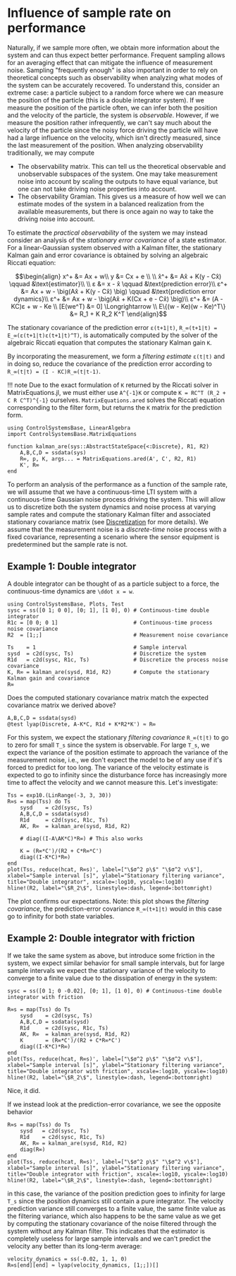 # Influence of sample rate on performance

Naturally, if we sample more often, we obtain more information about the system and can thus expect better performance. Frequent sampling allows for an averaging effect that can mitigate the influence of measurement noise. Sampling "frequently enough" is also important in order to rely on theoretical concepts such as observability when analyzing what modes of the system can be accurately recovered. To understand this, consider an extreme case: a particle subject to a random force where we can measure the position of the particle (this is a double integrator system). If we measure the position of the particle often, we can infer both the position and the velocity of the particle, the system is _observable_. However, if we measure the position rather infrequently, we can't say much about the velocity of the particle since the noisy force driving the particle will have had a large influence on the velocity, which isn't directly measured, since the last measurement of the position. When analyzing observability traditionally, we may compute
- The observability matrix. This can tell us the theoretical observable and unobservable subspaces of the system. One may take measurement noise into account by scaling the outputs to have equal variance, but one can not take driving noise properties into account.
- The observability Gramian. This gives us a measure of how well we can estimate modes of the system in a balanced realization from the available measurements, but there is once again no way to take the driving noise into account.

To estimate the _practical observability_ of the system we may instead consider an analysis of the _stationary error covariance_ of a state estimator. For a linear-Gaussian system observed with a Kalman filter, the stationary Kalman gain and error covariance is obtained by solving an algebraic Riccati equation:
```math
\begin{align}
x^+ &= Ax + w\\
y &= Cx + e \\
\\
x̂^+ &= Ax̂ + K(y - Cx̂)  \qquad &\text{estimator}\\
\\
ε &= x - x̂ \qquad &\text{prediction error}\\
ε^+ &= Ax + w - \big(Ax̂ + K(y - Cx̂) \big) \qquad &\text{prediction error dynamics}\\
ε^+ &= Ax + w - \big(Ax̂ + K(Cx + e - Cx̂) \big)\\
ε^+ &= (A - KC)ε + w - Ke \\
[E(we^T) &= 0] \Longrightarrow \\
E\{(w - Ke)(w - Ke)^T\} &= R_1 + K R_2 K^T
\end{align}
```
The stationary covariance of the prediction error ``ε(t+1|t)``, ``R_∞(t+1|t) = E_∞(ε(t+1|t)ε(t+1|t)^T)``, is automatically computed by the solver of the algebraic Riccati equation that computes the stationary Kalman gain ``K``.

By incorporating the measurement, we form a _filtering estimate_ ``ε(t|t)`` and in doing so, reduce the covariance of the prediction error according to ``R_∞(t|t) = (I - KC)R_∞(t|t-1)``. 


!!! note
    Due to the exact formulation of ``K`` returned by the Riccati solver in MatrixEquations.jl, we must either use ``A^{-1}K`` or compute ``K = RC^T (R_2 + C R C^T)^{-1}`` ourselves. `MatrixEquations.ared` solves the Riccati equation corresponding to the filter form, but returns the ``K`` matrix for the prediction form. 

```@example SAMPLERATE
using ControlSystemsBase, LinearAlgebra
import ControlSystemsBase.MatrixEquations

function kalman_are(sys::AbstractStateSpace{<:Discrete}, R1, R2)
    A,B,C,D = ssdata(sys)
    R∞, p, K, args... = MatrixEquations.ared(A', C', R2, R1)
    K', R∞
end
```


To perform an analysis of the performance as a function of the sample rate, we will assume that we have a continuous-time LTI system with a continuous-time Gaussian noise process driving the system. This will allow us to discretize both the system dynamics and noise process at varying sample rates and compute the stationary Kalman filter and associated stationary covariance matrix (see [Discretization](@ref) for more details). We assume that the measurement noise is a _discrete-time_ noise process with a fixed covariance, representing a scenario where the sensor equipment is predetermined but the sample rate is not. 


## Example 1: Double integrator
A double integrator can be thought of as a particle subject to a force, the continuous-time dynamics are ``\ddot x = w``.
```@example SAMPLERATE
using ControlSystemsBase, Plots, Test
sysc = ss([0 1; 0 0], [0; 1], [1 0], 0) # Continuous-time double integrator
R1c = [0 0; 0 1]                        # Continuous-time process noise covariance
R2  = [1;;]                             # Measurement noise covariance

Ts    = 1                               # Sample interval
sysd  = c2d(sysc, Ts)                   # Discretize the system
R1d   = c2d(sysc, R1c, Ts)              # Discretize the process noise covariance
K, R∞ = kalman_are(sysd, R1d, R2)       # Compute the stationary Kalman gain and covariance
R∞
```

Does the computed stationary covariance matrix match the expected covariance matrix we derived above? 
```@example SAMPLERATE
A,B,C,D = ssdata(sysd)
@test lyap(Discrete, A-K*C, R1d + K*R2*K') ≈ R∞
```



For this system, we expect the stationary _filtering covariance_ ``R_∞(t|t)`` to go to zero for small ``T_s`` since the system is observable. For large ``T_s``, we expect the variance of the position estimate to approach the variance of the measurement noise, i.e., we don't expect the model to be of any use if it's forced to predict for too long. The variance of the velocity estimate is expected to go to infinity since the disturbance force has increasingly more time to affect the velocity and we cannot measure this. Let's investigate:
```@example SAMPLERATE
Tss = exp10.(LinRange(-3, 3, 30))
R∞s = map(Tss) do Ts
    sysd    = c2d(sysc, Ts)
    A,B,C,D = ssdata(sysd)
    R1d     = c2d(sysc, R1c, Ts)
    AK, R∞  = kalman_are(sysd, R1d, R2)

    # diag((I-A\AK*C)*R∞) # This also works

    K = (R∞*C')/(R2 + C*R∞*C')
    diag((I-K*C)*R∞)
end
plot(Tss, reduce(hcat, R∞s)', label=["\$σ^2 p\$" "\$σ^2 v\$"], xlabel="Sample interval [s]", ylabel="Stationary filtering variance", title="Double integrator", xscale=:log10, yscale=:log10)
hline!(R2, label="\$R_2\$", linestyle=:dash, legend=:bottomright)
```
The plot confirms our expectations. Note: this plot shows the _filtering covariance_, the prediction-error covariance ``R_∞(t+1|t)`` would in this case go to infinity for both state variables.


## Example 2: Double integrator with friction
If we take the same system as above, but introduce some friction in the system, we expect similar behavior for small sample intervals, but for large sample intervals we expect the stationary variance of the velocity to converge to a finite value due to the dissipation of energy in the system:
```@example SAMPLERATE
sysc = ss([0 1; 0 -0.02], [0; 1], [1 0], 0) # Continuous-time double integrator with friction

R∞s = map(Tss) do Ts
    sysd    = c2d(sysc, Ts)
    A,B,C,D = ssdata(sysd)
    R1d     = c2d(sysc, R1c, Ts)
    AK, R∞  = kalman_are(sysd, R1d, R2)
    K       = (R∞*C')/(R2 + C*R∞*C')
    diag((I-K*C)*R∞)
end
plot(Tss, reduce(hcat, R∞s)', label=["\$σ^2 p\$" "\$σ^2 v\$"], xlabel="Sample interval [s]", ylabel="Stationary filtering variance", title="Double integrator with friction", xscale=:log10, yscale=:log10)
hline!(R2, label="\$R_2\$", linestyle=:dash, legend=:bottomright)
```
Nice, it did.

If we instead look at the prediction-error covariance, we see the opposite behavior
```@example SAMPLERATE
R∞s = map(Tss) do Ts
    sysd   = c2d(sysc, Ts)
    R1d    = c2d(sysc, R1c, Ts)
    AK, R∞ = kalman_are(sysd, R1d, R2)
    diag(R∞)
end
plot(Tss, reduce(hcat, R∞s)', label=["\$σ^2 p\$" "\$σ^2 v\$"], xlabel="Sample interval [s]", ylabel="Stationary filtering variance", title="Double integrator with friction", xscale=:log10, yscale=:log10)
hline!(R2, label="\$R_2\$", linestyle=:dash, legend=:bottomright)
```
in this case, the variance of the position prediction goes to infinity for large ``T_s`` since the position dynamics still contain a pure integrator. The velocity prediction variance still converges to a finite value, the same finite value as the filtering variance, which also happens to be the same value as we get by computing the stationary covariance of the noise filtered through the system without any Kalman filter. This indicates that the estimator is completely useless for large sample intervals and we can't predict the velocity any better than its long-term average:
```@example SAMPLERATE
velocity_dynamics = ss(-0.02, 1, 1, 0)
R∞s[end][end] ≈ lyap(velocity_dynamics, [1;;])[]
```